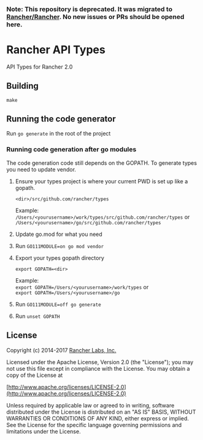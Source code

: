 ### Note: This repository is deprecated. It was migrated to [Rancher/Rancher](https://github.com/rancher/rancher). No new issues or PRs should be opened here.

Rancher API Types
========

API Types for Rancher 2.0

## Building

`make`

## Running the code generator

Run `go generate` in the root of the project

### Running code generation after go modules

The code generation code still depends on the GOPATH. 
To generate types you need to update vendor. 

1. Ensure your types project is where your current PWD is set up like a gopath.
    
    `<dir>/src/github.com/rancher/types`
   
    Example:    
    `/Users/<yourusername>/work/types/src/github.com/rancher/types` or
    `/Users/<yourusername>/go/src/github.com/rancher/types`
2. Update go.mod for what you need 
3. Run `GO111MODULE=on go mod vendor`
4. Export your types gopath directory
    
   `export GOPATH=<dir>`
    
    Example:  
    `export GOPATH=/Users/<yourusername>/work/types` or  
    `export GOPATH=/Users/<yourusername>/go`
5. Run `GO111MODULE=off go generate`
6. Run `unset GOPATH`


## License
Copyright (c) 2014-2017 [Rancher Labs, Inc.](http://rancher.com)

Licensed under the Apache License, Version 2.0 (the "License");
you may not use this file except in compliance with the License.
You may obtain a copy of the License at

[http://www.apache.org/licenses/LICENSE-2.0](http://www.apache.org/licenses/LICENSE-2.0)

Unless required by applicable law or agreed to in writing, software
distributed under the License is distributed on an "AS IS" BASIS,
WITHOUT WARRANTIES OR CONDITIONS OF ANY KIND, either express or implied.
See the License for the specific language governing permissions and
limitations under the License.
